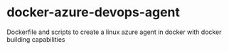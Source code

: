 # docker-azure-devops-agent
Dockerfile and scripts to create a linux azure agent in docker with docker building capabilities
